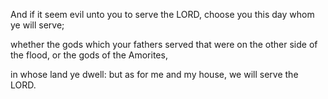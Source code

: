 And if it seem evil unto you to serve the LORD, choose you this day whom ye will serve; 

whether the gods which your fathers served that were on the other side of the flood, or the gods of the Amorites, 

in whose land ye dwell: but as for me and my house, we will serve the LORD.
